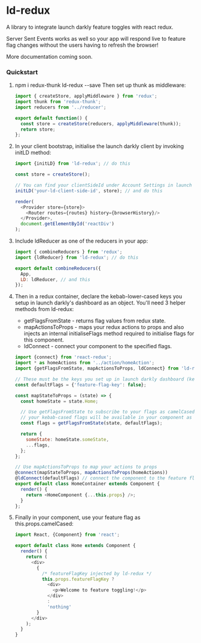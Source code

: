 # ld-redux
A library to integrate launch darkly feature toggles with react redux.

Server Sent Events works as well so your app will respond live to feature flag changes without the users having to refresh the browser!

More documentation coming soon.

### Quickstart

1. npm i redux-thunk ld-redux --save
 Then set up thunk as middleware:

    ```javascript
    import { createStore, applyMiddleware } from 'redux';
    import thunk from 'redux-thunk';
    import reducers from '../reducer';
    
    export default function() {
      const store = createStore(reducers, applyMiddleware(thunk));
      return store;
    };
    ```

2. In your client bootstrap, initialise the launch darkly client by invoking initLD method:

    ```javascript
    import {initLD} from 'ld-redux'; // do this
    
    const store = createStore();
    
    // You can find your clientSideId under Account Settings in launch darkly's dashboard 
    initLD('your-ld-client-side-id', store); // and do this
    
    render(
      <Provider store={store}>
        <Router routes={routes} history={browserHistory}/>
      </Provider>,
      document.getElementById('reactDiv')
    );
    ```

3. Include ldReducer as one of the reducers in your app:

    ```javascript
    import { combineReducers } from 'redux';
    import {ldReducer} from 'ld-redux'; // do this
    
    export default combineReducers({
      App,
      LD: ldReducer, // and this
    });
    ```

4. Then in a redux container, declare the kebab-lower-cased keys you setup in launch darkly's dashboard as an object. You'll need 3 helper methods from ld-redux:
    * getFlagsFromState - returns flag values from redux state.
    * mapActionsToProps - maps your redux actions to props and also injects an internal initialiseFlags method required to initialise flags for this component.
    * ldConnect - connect your component to the specified flags.
    
    ```javascript
    import {connect} from 'react-redux';
    import * as homeActions from '../action/homeAction';
    import {getFlagsFromState, mapActionsToProps, ldConnect} from 'ld-redux';
    
    // These must be the keys you set up in launch darkly dashboard (kebab-lower-cased)
    const defaultFlags = {'feature-flag-key': false};
    
    const mapStateToProps = (state) => {
      const homeState = state.Home;
    
      // Use getFlagsFromState to subscribe to your flags as camelCased props i.e. 
      // your kebab-cased flags will be available in your component as this.props.camelCased
      const flags = getFlagsFromState(state, defaultFlags);
    
      return {
        someState: homeState.someState,
        ...flags,
      };
    };
    
    // Use mapActionsToProps to map your actions to props
    @connect(mapStateToProps, mapActionsToProps(homeActions))
    @ldConnect(defaultFlags) // connect the component to the feature flags it needs
    export default class HomeContainer extends Component {
      render() {
        return <HomeComponent {...this.props} />;
      }
    };
    ```
    
5. Finally in your component, use your feature flag as this.props.camelCased:

    ```javascript
    import React, {Component} from 'react';
    
    export default class Home extends Component {
      render() {
        return (
          <div>
            {
              /* featureFlagKey injected by ld-redux */
              this.props.featureFlagKey ?
                <div>
                  <p>Welcome to feature toggling!</p>
                </div>
                :
                'nothing'
            }
          </div>
        );
      }
    }
    ```
